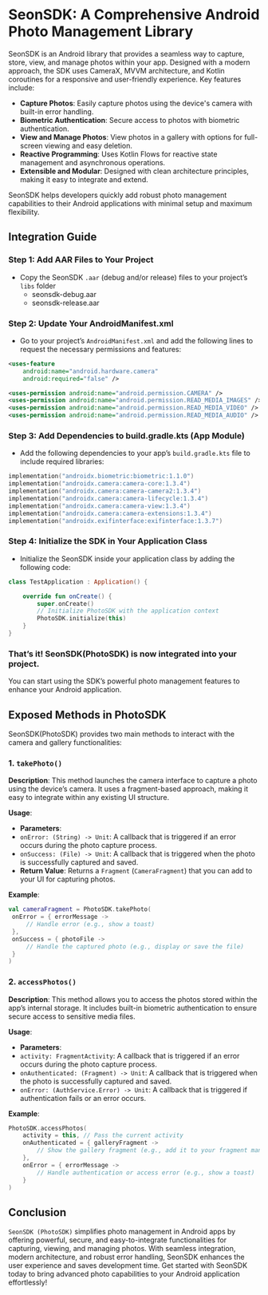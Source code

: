 # SeonSDK: A Comprehensive Android Photo Management Library

SeonSDK is an Android library that provides a seamless way to capture, store, view, and manage photos within your app. Designed with a modern approach, the SDK uses CameraX, MVVM architecture, and Kotlin coroutines for a responsive and user-friendly experience. Key features include:

- **Capture Photos**: Easily capture photos using the device's camera with built-in error handling.
- **Biometric Authentication**: Secure access to photos with biometric authentication.
- **View and Manage Photos**: View photos in a gallery with options for full-screen viewing and easy deletion.
- **Reactive Programming**: Uses Kotlin Flows for reactive state management and asynchronous operations.
- **Extensible and Modular**: Designed with clean architecture principles, making it easy to integrate and extend.

SeonSDK helps developers quickly add robust photo management capabilities to their Android applications with minimal setup and maximum flexibility.

## Integration Guide

### Step 1: Add AAR Files to Your Project

- Copy the SeonSDK `.aar` (debug and/or release) files to your project’s `libs` folder
    - seonsdk-debug.aar
    - seonsdk-release.aar

### Step 2: Update Your AndroidManifest.xml
- Go to your project’s `AndroidManifest.xml` and add the following lines to request the necessary permissions and features:

 ```xml
 <uses-feature
     android:name="android.hardware.camera"
     android:required="false" />

 <uses-permission android:name="android.permission.CAMERA" />
 <uses-permission android:name="android.permission.READ_MEDIA_IMAGES" />
 <uses-permission android:name="android.permission.READ_MEDIA_VIDEO" />
 <uses-permission android:name="android.permission.READ_MEDIA_AUDIO" />
 ```

### Step 3: Add Dependencies to build.gradle.kts (App Module)
- Add the following dependencies to your app’s `build.gradle.kts` file to include required libraries:

 ```kotlin
 implementation("androidx.biometric:biometric:1.1.0")
 implementation("androidx.camera:camera-core:1.3.4")
 implementation("androidx.camera:camera-camera2:1.3.4")
 implementation("androidx.camera:camera-lifecycle:1.3.4")
 implementation("androidx.camera:camera-view:1.3.4")
 implementation("androidx.camera:camera-extensions:1.3.4")
 implementation("androidx.exifinterface:exifinterface:1.3.7")
 ```

### Step 4: Initialize the SDK in Your Application Class
- Initialize the SeonSDK inside your application class by adding the following code:

 ```kotlin
 class TestApplication : Application() {

     override fun onCreate() {
         super.onCreate()
         // Initialize PhotoSDK with the application context
         PhotoSDK.initialize(this)
     }
 }
 ```

### That’s it! SeonSDK(PhotoSDK) is now integrated into your project. 

You can start using the SDK’s powerful photo management features to enhance your Android application.


## Exposed Methods in PhotoSDK

SeonSDK(PhotoSDK) provides two main methods to interact with the camera and gallery functionalities:

### 1. `takePhoto()`
**Description**: This method launches the camera interface to capture a photo using the device’s camera. It uses a fragment-based approach, making it easy to integrate within any existing UI structure.

**Usage**:
- **Parameters**:
- `onError: (String) -> Unit`: A callback that is triggered if an error occurs during the photo capture process.
- `onSuccess: (File) -> Unit`: A callback that is triggered when the photo is successfully captured and saved.
- **Return Value**: Returns a `Fragment` (`CameraFragment`) that you can add to your UI for capturing photos.

**Example**:
```kotlin
val cameraFragment = PhotoSDK.takePhoto(
 onError = { errorMessage ->
     // Handle error (e.g., show a toast)
 },
 onSuccess = { photoFile ->
     // Handle the captured photo (e.g., display or save the file)
 }
)
```

### 2. `accessPhotos()`
**Description**: This method allows you to access the photos stored within the app’s internal storage. It includes built-in biometric authentication to ensure secure access to sensitive media files.

**Usage**:
- **Parameters**:
- `activity: FragmentActivity`: A callback that is triggered if an error occurs during the photo capture process.
- `onAuthenticated: (Fragment) -> Unit`: A callback that is triggered when the photo is successfully captured and saved.
- `onError: (AuthService.Error) -> Unit`: A callback that is triggered if authentication fails or an error occurs.

**Example**:
```kotlin
PhotoSDK.accessPhotos(
    activity = this, // Pass the current activity
    onAuthenticated = { galleryFragment ->
        // Show the gallery fragment (e.g., add it to your fragment manager)
    },
    onError = { errorMessage ->
        // Handle authentication or access error (e.g., show a toast)
    }
)
```

## Conclusion
`SeonSDK (PhotoSDK)` simplifies photo management in Android apps by offering powerful, secure, and easy-to-integrate functionalities for capturing, viewing, and managing photos. With seamless integration, modern architecture, and robust error handling, SeonSDK enhances the user experience and saves development time. Get started with SeonSDK today to bring advanced photo capabilities to your Android application effortlessly!